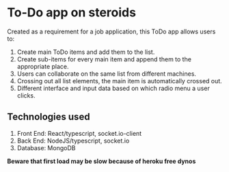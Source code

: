 # To-Do app on steroids
  Created as a requirement for a job application, this ToDo app allows users to:
  1. Create main ToDo items and add them to the list.
  2. Create sub-items for every main item and append them to the appropriate place.
  3. Users can collaborate on the same list from different machines.
  4. Crossing out all list elements, the main item is automatically crossed out.
  5. Different interface and input data based on which radio menu a user clicks.

## Technologies used
  1. Front End: React/typescript, socket.io-client
  2. Back End: NodeJS/typescript, socket.io
  3. Database: MongoDB

**Beware that first load may be slow because of heroku free dynos**